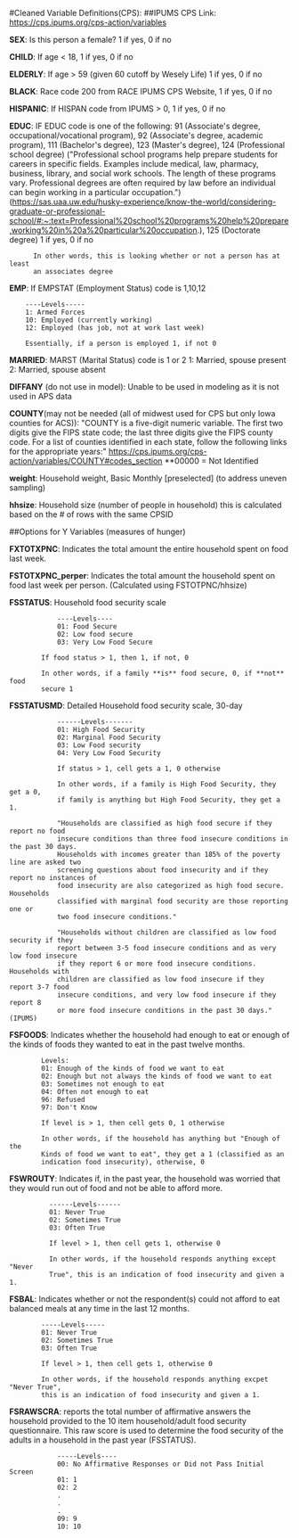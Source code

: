#Cleaned Variable Definitions(CPS):
##IPUMS CPS Link: https://cps.ipums.org/cps-action/variables

**SEX**: Is this person a female? 1 if yes, 0 if no

**CHILD**: If age < 18, 1 if yes, 0 if no

**ELDERLY**: If age > 59 (given 60 cutoff by Wesely Life) 1 if yes, 0 if no

**BLACK**: Race code 200 from RACE IPUMS CPS Website, 1 if yes, 0 if no

**HISPANIC**: If HISPAN code from IPUMS > 0, 1 if yes, 0 if no

**EDUC**: IF EDUC code is one of the following:
                      91 (Associate's degree, occupational/vocational program), 
                      92 (Associate's degree, academic program), 
                      111 (Bachelor's degree), 
                      123 (Master's degree),
                      124 (Professional school degree)
                          ("Professional school programs help prepare students
                          for careers in specific fields. Examples include medical, 
                          law, pharmacy, business, library, and social work schools. 
                          The length of these programs vary. Professional degrees 
                          are often required by law before an individual can 
                          begin working in a particular occupation.")
                          (https://sas.uaa.uw.edu/husky-experience/know-the-world/considering-graduate-or-professional-school/#:~:text=Professional%20school%20programs%20help%20prepare,working%20in%20a%20particular%20occupation.), 
                      125 (Doctorate degree)
            1 if yes, 0 if no
          
          In other words, this is looking whether or not a person has at least
          an associates degree
      

**EMP**: If EMPSTAT (Employment Status) code is 1,10,12
        
        ----Levels-----
        1: Armed Forces
        10: Employed (currently working)
        12: Employed (has job, not at work last week)
        
        Essentially, if a person is employed 1, if not 0

**MARRIED**: MARST (Marital Status) code is 1 or 2
          1: Married, spouse present
          2: Married, spouse absent
          
**DIFFANY** (do not use in model):  Unable to be used in modeling as it is not 
            used in APS data

**COUNTY**(may not be needed (all of midwest used for CPS but only Iowa counties 
          for ACS)):
        "COUNTY is a five-digit numeric variable. The first two digits give the 
        FIPS state code; the last three digits give the FIPS county code. 
        For a list of counties identified in each state, follow the following 
        links for the appropriate years:"
        https://cps.ipums.org/cps-action/variables/COUNTY#codes_section
        **00000 = Not Identified
        
**weight**: Household weight, Basic Monthly [preselected] (to address uneven 
            sampling)
        
**hhsize**: Household size (number of people in household)
            this is calculated based on the # of rows with the same CPSID


##Options for Y Variables (measures of hunger)

**FXTOTXPNC**: Indicates the total amount the entire household spent on food 
                last week.

**FSTOTXPNC_perper**: Indicates the total amount the household spent on food last 
                        week per person.  (Calculated using FSTOTPNC/hhsize)
                
                
**FSSTATUS**: Household food security scale

                ----Levels----
                01: Food Secure
                02: Low food secure
                03: Very Low Food Secure
            
            If food status > 1, then 1, if not, 0
            
            In other words, if a family **is** food secure, 0, if **not** food 
            secure 1
            
**FSSTATUSMD**: Detailed Household food security scale, 30-day
                
                ------Levels-------
                01: High Food Security
                02: Marginal Food Security
                03: Low Food security
                04: Very Low Food Security
                
                If status > 1, cell gets a 1, 0 otherwise
                
                In other words, if a family is High Food Security, they get a 0,
                if family is anything but High Food Security, they get a 1. 
                
                "Households are classified as high food secure if they report no food 
                insecure conditions than three food insecure conditions in the past 30 days. 
                Households with incomes greater than 185% of the poverty line are asked two
                screening questions about food insecurity and if they report no instances of
                food insecurity are also categorized as high food secure. Households
                classified with marginal food security are those reporting one or 
                two food insecure conditions."

                "Households without children are classified as low food security if they 
                report between 3-5 food insecure conditions and as very low food insecure 
                if they report 6 or more food insecure conditions. Households with 
                children are classified as low food insecure if they report 3-7 food 
                insecure conditions, and very low food insecure if they report 8 
                or more food insecure conditions in the past 30 days." (IPUMS)
                
                
**FSFOODS**: Indicates whether the household had enough to eat or enough of the 
            kinds of foods they wanted to eat in the past twelve months.
            
            Levels:
            01: Enough of the kinds of food we want to eat
            02: Enough but not always the kinds of food we want to eat
            03: Sometimes not enough to eat
            04: Often not enough to eat
            96: Refused
            97: Don't Know
            
            If level is > 1, then cell gets 0, 1 otherwise
            
            In other words, if the household has anything but "Enough of the 
            Kinds of food we want to eat", they get a 1 (classified as an 
            indication food insecurity), otherwise, 0
            
**FSWROUTY**: Indicates if, in the past year, the household was worried that 
              they would run out of food and not be able to afford more.
              
              ------Levels------
              01: Never True
              02: Sometimes True
              03: Often True
              
              If level > 1, then cell gets 1, otherwise 0
              
              In other words, if the household responds anything except "Never 
              True", this is an indication of food insecurity and given a 1.
              
**FSBAL**: Indicates whether or not the respondent(s) could not afford to eat 
            balanced meals at any time in the last 12 months.
            
            -----Levels-----
            01: Never True
            02: Sometimes True
            03: Often True
            
            If level > 1, then cell gets 1, otherwise 0
              
            In other words, if the household responds anything excpet "Never True",
            this is an indication of food insecurity and given a 1.
            
**FSRAWSCRA**: reports the total number of affirmative answers the household 
                provided to the 10 item household/adult food security 
                questionnaire. This raw score is used to determine the food 
                security of the adults in a household in the past year (FSSTATUS).
                
                -----Levels----
                00: No Affirmative Responses or Did not Pass Initial Screen
                01: 1
                02: 2
                .
                .
                .
                09: 9
                10: 10
                
              
            
            
            
          
            
            

    
    
    
    
    